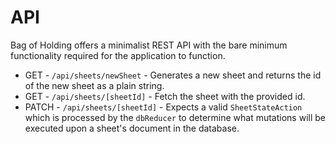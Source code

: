 # API

Bag of Holding offers a minimalist REST API with the bare minimum functionality required for the application to function.

- GET - `/api/sheets/newSheet` - Generates a new sheet and returns the id of the new sheet as a plain string.
- GET - `/api/sheets/[sheetId]` - Fetch the sheet with the provided id.
- PATCH - `/api/sheets/[sheetId]` - Expects a valid `SheetStateAction` which is processed by the `dbReducer` to determine what mutations will be executed upon a sheet's document in the database.